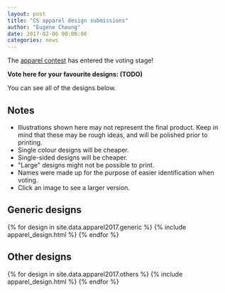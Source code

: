 ```yaml
---
layout: post
title: "CS apparel design submissions"
author: "Eugene Cheung"
date: 2017-02-06 00:00:00
categories: news
---
```


The [apparel contest](/news/2016/12/24/apparel-contest.html) has entered the voting stage!

**Vote here for your favourite designs: (TODO)**

You can see all of the designs below.


## Notes

- Illustrations shown here may not represent the final product. Keep in mind that these may be rough ideas, and will be polished prior to printing.
- Single colour designs will be cheaper.
- Single-sided designs will be cheaper.
- "Large" designs might not be possible to print.
- Names were made up for the purpose of easier identification when voting.
- Click an image to see a larger version.


## Generic designs

{% for design in site.data.apparel2017.generic %}
  {% include apparel_design.html %}
{% endfor %}

## Other designs

{% for design in site.data.apparel2017.others %}
  {% include apparel_design.html %}
{% endfor %}
